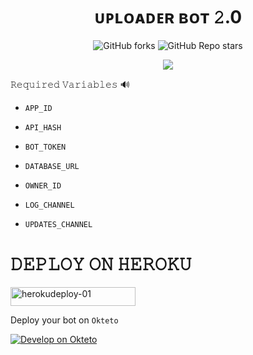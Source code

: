 
<h1 align="center">
  <b> ᴜᴘʟᴏᴀᴅᴇʀ ʙᴏᴛ 𝟸.0 </b>
</h1>

<p align="center" > <img alt="GitHub forks" src="https://img.shields.io/github/forks/PlanetBots/Uploader-Bot-2.0?label=%F0%9F%8D%B4Forks&logoColor=blue&style=social">
<img alt="GitHub Repo stars" src="https://img.shields.io/github/stars/PlanetBots/Uploader-Bot-2.0?label=%E2%AD%90%EF%B8%8FStars&logoColor=blue&style=social"> </p>

<p align="center"><a href="https://github.com/PlanetBots/Uploader-Bot.20"><img src="https://github-readme-stats.vercel.app/api/pin?username=PlanetBots&show_icons=true&theme=dracula&hide_border=true&repo=Uploader-Bot-2.0"></a></p>



  
𝚁𝚎𝚚𝚞𝚒𝚛𝚎𝚍 𝚅𝚊𝚛𝚒𝚊𝚋𝚕𝚎𝚜 🔊

* `APP_ID`

* `API_HASH`

* `BOT_TOKEN`

* `DATABASE_URL`

* `OWNER_ID`

* `LOG_CHANNEL`

* `UPDATES_CHANNEL` 


<h1 align="left">
  <b> 𝙳𝙴𝙿𝙻𝙾𝚈 𝙾𝙽 𝙷𝙴𝚁𝙾𝙺𝚄 </b>
</h1>



<p align="left"><a href="https://heroku.com/deploy">
    <img src="https://img.shields.io/badge/Deploy%20To Heroku-purple?style=for-the-badge&logo=Heroku" alt="herokudeploy-01" border="0" height="30" width="200"></a>
</p>


Deploy your bot on `Okteto`
  
[![Develop on Okteto](https://okteto.com/develop-okteto.svg)](https://cloud.okteto.com)

